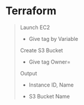 # Terraform

> Launch EC2 
>
> - Give tag by Variable 
>
> Create S3 Bucket
> 
> - Give tag  Owner=<Instance ID>
>
> Output
>
> - Instance ID, Name
> 
> - S3 Bucket Name
